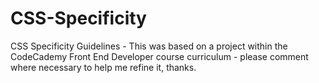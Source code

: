 # CSS-Specificity
CSS Specificity Guidelines - 
This was based on a project within the CodeCademy Front End Developer course curriculum - please comment where necessary to help me refine it, thanks.
